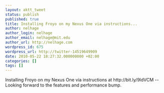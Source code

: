 ```yaml
---
layout: aktt_tweet
status: publish
published: true
title: Installing Froyo on my Nexus One via instructions...
author: nelhage
author_login: nelhage
author_email: nelhage@mit.edu
author_url: http://nelhage.com
wordpress_id: 675
wordpress_url: http://twitter-14519649909
date: 2010-05-22 18:27:32.000000000 +02:00
categories: []
tags: []
---
```

Installing Froyo on my Nexus One via instructions at http:&#47;&#47;bit.ly&#47;9ldVCM -- Looking forward to the features and performance bump.
